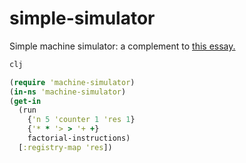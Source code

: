# simple-simulator

Simple machine simulator: a complement to [this essay.](https://stopa.io/post/255)

```bash
clj
```

```clojure
(require 'machine-simulator)
(in-ns 'machine-simulator) 
(get-in
  (run
    {'n 5 'counter 1 'res 1}
    {'* * '> > '+ +}
    factorial-instructions)
  [:registry-map 'res])
```
